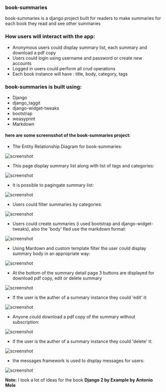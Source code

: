 
### book-summaries    
book-summaries is a django project built for readers to make summaries for each book they read and see other summaries

  
### How users will interact with the app:  
- Anonymous users could display summary list, each summary and download a pdf copy
- Users could login using username and password or create new accounts   
- Logged in users could perform all crud operations 
- Each book instance will have : title, body, category, tags
  
  
### book-summaries is built using:  
- Django   
- django_taggit 
- django-widget-tweaks  
- bootstrap  
- weasyprint 
- Markdown
  

#### here are some screensshot of the book-summaries project:


- The Entity Relationship Diagram for book-summaries:

![screenshot](https://github.com/pedrasfloki/book-summaries/blob/main/screensshot%20for%20the%20project/Book%20Summaries.png)

- This page display summary list along with list of tags and categories:

![screenshot](https://github.com/pedrasfloki/book-summaries/blob/main/screensshot%20for%20the%20project/Screenshot%20from%202021-06-05%2018-10-15.png)

- It is possible to pagingate summary list:

![screenshot](https://github.com/pedrasfloki/book-summaries/blob/main/screensshot%20for%20the%20project/Screenshot%20from%202021-06-05%2018-10-31.png)

- Users could filter summaries by categories:

![screenshot](https://github.com/pedrasfloki/book-summaries/blob/main/screensshot%20for%20the%20project/Screenshot%20from%202021-06-05%2018-10-54.png)

- Users could create summaries (i used bootstrap and django-widget-tweaks), also the 'body' fled use the markdown format:

![screenshot](https://github.com/pedrasfloki/book-summaries/blob/main/screensshot%20for%20the%20project/Screenshot%20from%202021-06-05%2018-11-08.png)

- Using Mardown and custom template filter the user could display summary body in an appropriate way:

![screenshot](https://github.com/pedrasfloki/book-summaries/blob/main/screensshot%20for%20the%20project/Screenshot%20from%202021-06-05%2018-11-29.png)

- At the bottom of the summary detail page 3 buttons are displayed for download pdf copy, edit or delete summary

![screenshot](https://github.com/pedrasfloki/book-summaries/blob/main/screensshot%20for%20the%20project/Screenshot%20from%202021-06-05%2018-11-41.png)

- If the user is the auther of a summary instance they could 'edit' it:

![screenshot](https://github.com/pedrasfloki/book-summaries/blob/main/screensshot%20for%20the%20project/Screenshot%20from%202021-06-05%2018-11-49.png)

- Anyone could download a pdf copy of the summary without subscription:

![screenshot](https://github.com/pedrasfloki/book-summaries/blob/main/screensshot%20for%20the%20project/Screenshot%20from%202021-06-05%2018-12-25.png)

- If the user is the auther of a summary instance they could 'delete' it:

![screenshot](https://github.com/pedrasfloki/book-summaries/blob/main/screensshot%20for%20the%20project/Screenshot%20from%202021-06-05%2018-12-45.png)

- the messages framework is used to display messages for users:

![screenshot](https://github.com/pedrasfloki/book-summaries/blob/main/screensshot%20for%20the%20project/Screenshot%20from%202021-06-05%2018-12-57.png)

  
**Note:**
  I took a lot of ideas for the book **Django 2 by Example by Antonio Mele**


